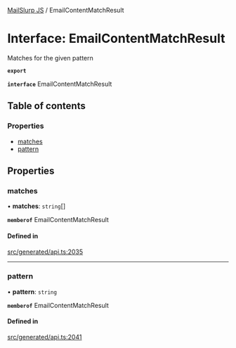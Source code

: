 [MailSlurp JS](../README.md) / EmailContentMatchResult

# Interface: EmailContentMatchResult

Matches for the given pattern

**`export`**

**`interface`** EmailContentMatchResult

## Table of contents

### Properties

- [matches](EmailContentMatchResult.md#matches)
- [pattern](EmailContentMatchResult.md#pattern)

## Properties

### matches

• **matches**: `string`[]

**`memberof`** EmailContentMatchResult

#### Defined in

[src/generated/api.ts:2035](https://github.com/mailslurp/mailslurp-client/blob/5523864/src/generated/api.ts#L2035)

___

### pattern

• **pattern**: `string`

**`memberof`** EmailContentMatchResult

#### Defined in

[src/generated/api.ts:2041](https://github.com/mailslurp/mailslurp-client/blob/5523864/src/generated/api.ts#L2041)
